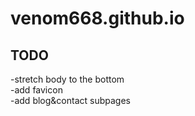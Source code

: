 # venom668.github.io

## TODO  
-stretch body to the bottom  
-add favicon  
-add blog&contact subpages  
